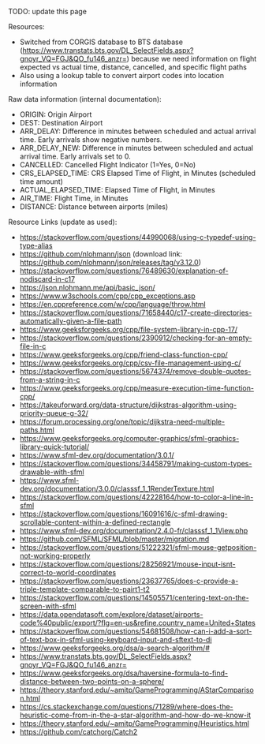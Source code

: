 TODO: update this page

Resources:
* Switched from CORGIS database to BTS database (https://www.transtats.bts.gov/DL_SelectFields.aspx?gnoyr_VQ=FGJ&QO_fu146_anzr=) because we need information on flight expected vs actual time, distance, cancelled, and specific flight paths
* Also using a lookup table to convert airport codes into location information

Raw data information (internal documentation):
* ORIGIN: Origin Airport
* DEST: Destination Airport
* ARR_DELAY: Difference in minutes between scheduled and actual arrival time. Early arrivals show negative numbers.
* ARR_DELAY_NEW: Difference in minutes between scheduled and actual arrival time. Early arrivals set to 0.	
* CANCELLED: Cancelled Flight Indicator (1=Yes, 0=No)
* CRS_ELAPSED_TIME: CRS Elapsed Time of Flight, in Minutes (scheduled time amount)
* ACTUAL_ELAPSED_TIME: Elapsed Time of Flight, in Minutes
* AIR_TIME: Flight Time, in Minutes	
* DISTANCE: Distance between airports (miles)

Resource Links (update as used):
* https://stackoverflow.com/questions/44990068/using-c-typedef-using-type-alias
* https://github.com/nlohmann/json (download link: https://github.com/nlohmann/json/releases/tag/v3.12.0)
* https://stackoverflow.com/questions/76489630/explanation-of-nodiscard-in-c17
* https://json.nlohmann.me/api/basic_json/
* https://www.w3schools.com/cpp/cpp_exceptions.asp
* https://en.cppreference.com/w/cpp/language/throw.html
* https://stackoverflow.com/questions/71658440/c17-create-directories-automatically-given-a-file-path
* https://www.geeksforgeeks.org/cpp/file-system-library-in-cpp-17/
* https://stackoverflow.com/questions/2390912/checking-for-an-empty-file-in-c
* https://www.geeksforgeeks.org/cpp/friend-class-function-cpp/
* https://www.geeksforgeeks.org/cpp/csv-file-management-using-c/
* https://stackoverflow.com/questions/5674374/remove-double-quotes-from-a-string-in-c
* https://www.geeksforgeeks.org/cpp/measure-execution-time-function-cpp/
* https://takeuforward.org/data-structure/dijkstras-algorithm-using-priority-queue-g-32/
* https://forum.processing.org/one/topic/dijkstra-need-multiple-paths.html
* https://www.geeksforgeeks.org/computer-graphics/sfml-graphics-library-quick-tutorial/
* https://www.sfml-dev.org/documentation/3.0.1/
* https://stackoverflow.com/questions/34458791/making-custom-types-drawable-with-sfml
* https://www.sfml-dev.org/documentation/3.0.0/classsf_1_1RenderTexture.html
* https://stackoverflow.com/questions/42228164/how-to-color-a-line-in-sfml
* https://stackoverflow.com/questions/16091616/c-sfml-drawing-scrollable-content-within-a-defined-rectangle
* https://www.sfml-dev.org/documentation/2.4.0-fr/classsf_1_1View.php
* https://github.com/SFML/SFML/blob/master/migration.md
* https://stackoverflow.com/questions/51222321/sfml-mouse-getposition-not-working-properly
* https://stackoverflow.com/questions/28256921/mouse-input-isnt-correct-to-world-coordinates
* https://stackoverflow.com/questions/23637765/does-c-provide-a-triple-template-comparable-to-pairt1-t2
* https://stackoverflow.com/questions/14505571/centering-text-on-the-screen-with-sfml
* https://data.opendatasoft.com/explore/dataset/airports-code%40public/export/?flg=en-us&refine.country_name=United+States
* https://stackoverflow.com/questions/54681508/how-can-i-add-a-sort-of-text-box-in-sfml-using-keyboard-input-and-sftext-to-di
* https://www.geeksforgeeks.org/dsa/a-search-algorithm/#
* https://www.transtats.bts.gov/DL_SelectFields.aspx?gnoyr_VQ=FGJ&QO_fu146_anzr=
* https://www.geeksforgeeks.org/dsa/haversine-formula-to-find-distance-between-two-points-on-a-sphere/
* https://theory.stanford.edu/~amitp/GameProgramming/AStarComparison.html
* https://cs.stackexchange.com/questions/71289/where-does-the-heuristic-come-from-in-the-a-star-algorithm-and-how-do-we-know-it
* https://theory.stanford.edu/~amitp/GameProgramming/Heuristics.html
* https://github.com/catchorg/Catch2

